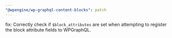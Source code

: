 ```yaml
---
"@wpengine/wp-graphql-content-blocks": patch
---
```


fix: Correctly check if `$block_attributes` are set when attempting to register the block attribute fields to WPGraphQL.
